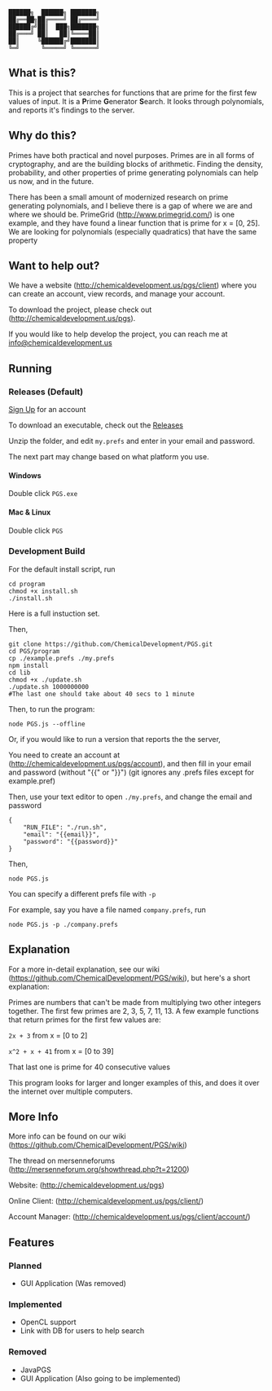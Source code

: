     ██████╗  ██████╗ ███████╗
    ██╔══██╗██╔════╝ ██╔════╝
    ██████╔╝██║  ███╗███████╗
    ██╔═══╝ ██║   ██║╚════██║
    ██║     ╚██████╔╝███████║
    ╚═╝      ╚═════╝ ╚══════╝
    
## What is this?
This is a project that searches for functions that are prime for the first few values of input. It is a **P**rime **G**enerator **S**earch. It looks through polynomials, and reports it's findings to the server.

## Why do this?
Primes have both practical and novel purposes. Primes are in all forms of cryptography, and are the building blocks of arithmetic. Finding the density, probability, and other properties of prime generating polynomials can help us now, and in the future.

There has been a small amount of modernized research on prime generating polynomials, and I believe there is a gap of where we are and where we should be. PrimeGrid (http://www.primegrid.com/) is one example, and they have found a linear function that is prime for x = [0, 25]. We are looking for polynomials (especially quadratics) that have the same property

## Want to help out?
We have a website (http://chemicaldevelopment.us/pgs/client) where you can create an account, view records, and manage your account.

To download the project, please check out (http://chemicaldevelopment.us/pgs).

If you would like to help develop the project, you can reach me at info@chemicaldevelopment.us


## Running
### Releases (Default)
[Sign Up](http://chemicaldevelopment.us/pgs/account) for an account

To download an executable, check out the [Releases](https://github.com/ChemicalDevelopment/PGS/releases)

Unzip the folder, and edit `my.prefs` and enter in your email and password.

The next part may change based on what platform you use.

#### Windows

Double click `PGS.exe`

#### Mac & Linux

Double click `PGS`


### Development Build
For the default install script, run
```
cd program
chmod +x install.sh
./install.sh
```

Here is a full instuction set.

Then, 
```
git clone https://github.com/ChemicalDevelopment/PGS.git
cd PGS/program
cp ./example.prefs ./my.prefs
npm install
cd lib
chmod +x ./update.sh
./update.sh 1000000000
#The last one should take about 40 secs to 1 minute
```


Then, to run the program:
```
node PGS.js --offline
```

Or, if you would like to run a version that reports the the server,

You need to create an account at (http://chemicaldevelopment.us/pgs/account), and then fill in your email and password (without "{{" or "}}") (git ignores any .prefs files except for example.pref)

Then, use your text editor to open `./my.prefs`, and change the email and password
```
{
    "RUN_FILE": "./run.sh",
    "email": "{{email}}",
    "password": "{{password}}"
}
```
Then,
```
node PGS.js
```
You can specify a different prefs file with `-p`

For example, say you have a file named `company.prefs`, run
```
node PGS.js -p ./company.prefs
```


## Explanation
For a more in-detail explanation, see our wiki (https://github.com/ChemicalDevelopment/PGS/wiki), but here's a short explanation:


Primes are numbers that can't be made from multiplying two other integers together. The first few primes are 2, 3, 5, 7, 11, 13. A few example functions that return primes for the first few values are:


`2x + 3`
from x = [0 to 2]


`x^2 + x + 41`
from x = [0 to 39]

That last one is prime for 40 consecutive values


This program looks for larger and longer examples of this, and does it over the internet over multiple computers.

## More Info
More info can be found on our wiki (https://github.com/ChemicalDevelopment/PGS/wiki)

The thread on mersenneforums (http://mersenneforum.org/showthread.php?t=21200)

Website: (http://chemicaldevelopment.us/pgs)

Online Client: (http://chemicaldevelopment.us/pgs/client/)

Account Manager: (http://chemicaldevelopment.us/pgs/client/account/)



## Features

### Planned
  * GUI Application (Was removed)

### Implemented
  * OpenCL support
  * Link with DB for users to help search

### Removed
  * JavaPGS
  * GUI Application (Also going to be implemented)

